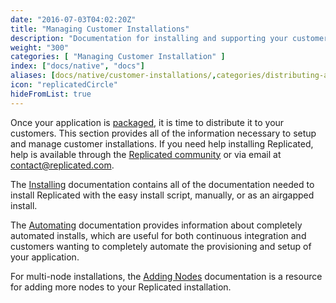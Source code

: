 ```yaml
---
date: "2016-07-03T04:02:20Z"
title: "Managing Customer Installations"
description: "Documentation for installing and supporting your customers."
weight: "300"
categories: [ "Managing Customer Installation" ]
index: ["docs/native", "docs"]
aliases: [docs/native/customer-installations/,categories/distributing-an-application/,/docs/kb/supporting-your-customers/customer-install-instructions/,/guides/installation-and-support/,/guides/become-production-ready/]
icon: "replicatedCircle"
hideFromList: true
---
```


Once your application is [packaged](/docs/native/packaging-an-application/overview), it is time to distribute it to your customers. This section provides all of the information necessary to setup and manage customer installations. If you need help installing Replicated, help is available through the [Replicated community](https://help.replicated.com/community/) or via email at [contact@replicated.com](mailto:contact@replicated.com).

The [Installing](/docs/native/customer-installations/installing) documentation contains all of the documentation needed to install Replicated with the easy install script, manually, or as an airgapped install.

The [Automating](/docs/native/customer-installations/automating) documentation provides information about completely automated installs, which are useful for both continuous integration and customers wanting to completely automate the provisioning and setup of your application.

For multi-node installations, the [Adding Nodes](/docs/native/customer-installations/add-nodes) documentation is a resource for adding more nodes to your Replicated installation.
